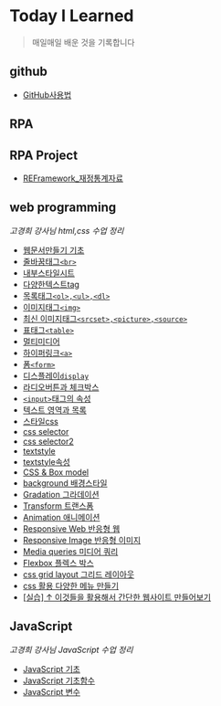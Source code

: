 # Today I Learned

> 매일매일 배운 것을 기록합니다

## github

- [GitHub사용법](https://github.com/rick42600/TIL/blob/main/github/github.md)

## RPA 




## RPA Project

- [REFramework_재정통계자료](https://github.com/rick42600/TIL/blob/main/RPA/project.md)

## web programming

   *고경희 강사님 html,css 수업 정리*

- [웹문서만들기 기초](https://github.com/rick42600/TIL/blob/main/webprogramming/makewebdoc.md)
- [줄바꿈태그`<br>`](https://github.com/rick42600/TIL/blob/main/webprogramming/brtag.md)
- [내부스타일시트](https://github.com/rick42600/TIL/blob/main/webprogramming/innerstylesheet.md)
- [다양한텍스트tag](https://github.com/rick42600/TIL/blob/main/webprogramming/texttag.md)
- [목록태그`<ol>,<ul>,<dl>`](https://github.com/rick42600/TIL/blob/main/webprogramming/listtag.md)
- [이미지태그`<img>`](https://github.com/rick42600/TIL/blob/main/webprogramming/imagetag.md)
- [최신 이미지태그`<srcset>,<picture>,<source>`](https://github.com/rick42600/TIL/blob/main/webprogramming/imagetag2.md)
- [표태그`<table>`](https://github.com/rick42600/TIL/blob/main/webprogramming/tabletag.md)
- [멀티미디어](https://github.com/rick42600/TIL/blob/main/webprogramming/multimedia.md)
- [하이퍼링크`<a>`](https://github.com/rick42600/TIL/blob/main/webprogramming/hyperlink.md)
- [폼`<form>`](https://github.com/rick42600/TIL/blob/main/webprogramming/form.md)
- [디스플레이`display`](https://github.com/rick42600/TIL/blob/main/webprogramming/display.md)
- [라디오버튼과 체크박스](https://github.com/rick42600/TIL/blob/main/webprogramming/radiobutton_checkbox.md)
- [`<input>`태그의 속성](https://github.com/rick42600/TIL/blob/main/webprogramming/inputtagvalue.md)
- [텍스트 영역과 목록](https://github.com/rick42600/TIL/blob/main/webprogramming/textarealist.md)
- [스타일css](https://github.com/rick42600/TIL/blob/main/webprogramming/stylesheet.md)
- [css selector](https://github.com/rick42600/TIL/blob/main/webprogramming/cssselector.md)
- [css selector2](https://github.com/rick42600/TIL/blob/main/webprogramming/cssselector2.md)
- [textstyle](https://github.com/rick42600/TIL/blob/main/webprogramming/textstyle.md)
- [textstyle속성](https://github.com/rick42600/TIL/blob/main/webprogramming/textvalue.md)
- [CSS & Box model](https://github.com/rick42600/TIL/blob/main/webprogramming/boxmodel.md)
- [background 배경스타일](https://github.com/rick42600/TIL/blob/main/webprogramming/background.md)
- [Gradation 그라데이션](https://github.com/rick42600/TIL/blob/main/webprogramming/gradation.md)
- [Transform 트랜스폼](https://github.com/rick42600/TIL/blob/main/webprogramming/transform.md)
- [Animation 애니메이션](https://github.com/rick42600/TIL/blob/main/webprogramming/animation.md)
- [Responsive Web 반응형 웹](https://github.com/rick42600/TIL/blob/main/webprogramming/responsive.md)
- [Responsive Image 반응형 이미지](https://github.com/rick42600/TIL/blob/main/webprogramming/responsiveimg.md)
- [Media queries 미디어 쿼리](https://github.com/rick42600/TIL/blob/main/webprogramming/mediaqueries.md)
- [Flexbox 플렉스 박스](https://github.com/rick42600/TIL/blob/main/webprogramming/flexbox.md)
- [css grid layout 그리드 레이아웃](https://github.com/rick42600/TIL/blob/main/webprogramming/gridlayout.md)
- [css 활용 다양한 메뉴 만들기](https://github.com/rick42600/TIL/blob/main/webprogramming/cssnavigation.md)
- [[실습] ↑ 이것들을 활용해서 간단한 웹사이트 만들어보기](https://github.com/rick42600/TIL/blob/main/webprogramming/mkwebsite.md)

## JavaScript

   *고경희 강사님 JavaScript 수업 정리*

- [JavaScript 기초](https://github.com/rick42600/TIL/blob/main/javascript/jsstart.md)
- [JavaScript 기초함수](https://github.com/rick42600/TIL/blob/main/javascript/jsbasic.md)
- [JavaScript 변수](https://github.com/rick42600/TIL/blob/main/javascript/jsvar.md)
